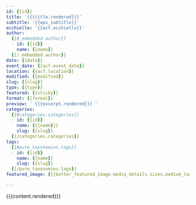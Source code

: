```yaml
---
id: {{id}}
title: '{{{title.rendered}}}'
subtitle: '{{wps_subtitle}}'
occhiello: '{{acf.occhiello}}'
author:
  {{#_embedded.author}}
  - id: {{id}}
    name: {{name}}
  {{/_embedded.author}}
date: {{date}}
event_date: {{acf.event_date}}
location: {{acf.location}}
modified: {{modified}}
slug: {{slug}}
type: {{type}}
featured: {{sticky}}
format: {{format}}
preview: ' {{{excerpt.rendered}}} '
categories: 
  {{#categories.categories}}
  - id: {{id}}
    name: {{{name}}}
    slug: {{slug}}
  {{/categories.categories}} 
tags: 
  {{#pure_taxonomies.tags}}
  - id: {{id}}
    name: {{name}}
    slug: {{slug}}
  {{/pure_taxonomies.tags}}
featured_image: {{{better_featured_image.media_details.sizes.medium_large.source_url}}}

---
```


{{{content.rendered}}}

